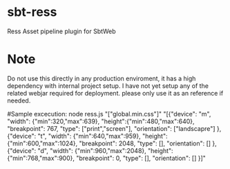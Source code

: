 # sbt-ress
Ress Asset pipeline plugin for SbtWeb

# Note
Do not use this directly in any production enviroment, it has a high dependency with internal project setup. I have not yet setup any of the related webjar required for deployment. please only use it as an reference if needed.

#Sample excecution:
node ress.js "[\"global.min.css\"]"  "[{\"device\": \"m\", \"width\": {\"min\":320,\"max\":639}, \"height\":{\"min\":480,\"max\":640}, \"breakpoint\": 767, \"type\": [\"print\",\"screen\"], \"orientation\": [\"landscapre\"] }, {\"device\": \"t\", \"width\": {\"min\":640,\"max\":959}, \"height\":{\"min\":600,\"max\":1024}, \"breakpoint\": 2048, \"type\": [], \"orientation\": [] }, {\"device\": \"d\", \"width\": {\"min\":960,\"max\":2048}, \"height\":{\"min\":768,\"max\":900}, \"breakpoint\": 0, \"type\": [], \"orientation\": [] }]"